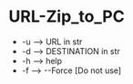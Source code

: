 # URL-Zip_to_PC
 
- -u --> URL in str
- -d --> DESTINATION in str
- -h --> help
- -f --> --Force [Do not use]
